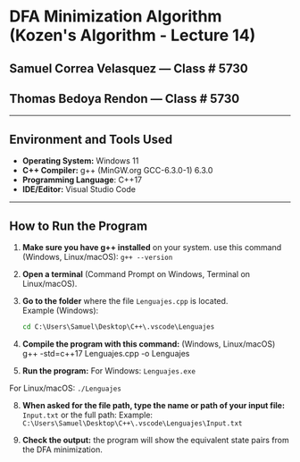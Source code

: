 # DFA Minimization Algorithm (Kozen's Algorithm - Lecture 14)

## Samuel Correa Velasquez — Class # 5730
## Thomas Bedoya Rendon — Class # 5730

---
## Environment and Tools Used

- **Operating System:** Windows 11
- **C++ Compiler:** g++ (MinGW.org GCC-6.3.0-1) 6.3.0
- **Programming Language**: C++17
- **IDE/Editor:** Visual Studio Code
  
---
## How to Run the Program

1. **Make sure you have g++ installed** on your system.
   use this command (Windows, Linux/macOS):
   `g++ --version`

3. **Open a terminal** (Command Prompt on Windows, Terminal on Linux/macOS).

4. **Go to the folder** where the file `Lenguajes.cpp` is located.  
   Example (Windows):
   ```cmd
   cd C:\Users\Samuel\Desktop\C++\.vscode\Lenguajes
5. **Compile the program with this command:** (Windows, Linux/macOS)
   g++ -std=c++17 Lenguajes.cpp -o Lenguajes

7. **Run the program:**
For Windows:
`Lenguajes.exe`

For Linux/macOS: 
`./Lenguajes`

8. **When asked for the file path, type the name or path of your input file:**
`Input.txt` or the full path: Example: `C:\Users\Samuel\Desktop\C++\.vscode\Lenguajes\Input.txt`

9. **Check the output:** the program will show the equivalent state pairs from the DFA minimization.
   


 
